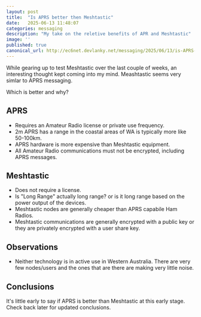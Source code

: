 ```yaml
---
layout: post
title:  "Is APRS better then Meshtastic"
date:   2025-06-13 11:48:07
categories: messaging
description: "My take on the reletive benefits of APR and Meshtastic"
image: ''
published: true
canonical_url: http://ec6net.devlanky.net/messaging/2025/06/13/is-APRS-better-than-meshtastic.html
---
```


While gearing up to test Meshtastic over the last couple of weeks, an interesting thought kept coming into my mind. Meashtastic seems very simlar to APRS messaging.

Which is better and why?

## APRS

- Requires an Amateur Radio license or private use frequency.
- 2m APRS has a range in the coastal areas of WA is typically more like 50-100km.
- APRS hardware is more expensive than Meshtastic equipment.
- All Amateur Radio communications must not be encrypted, including APRS messages.

## Meshtastic

- Does not require a license.
- Is "Long Range" actually long range? or is it long range based on the power output of the devices.
- Meshtastic nodes are generally cheaper than APRS capabile Ham Radios.
- Meshtastic communications are generally encrypted with a public key or they are privately encrypted with a user share key.

## Observations

- Neither technology is in active use in Western Australia. There are very few nodes/users and the ones that are there are making very little noise.

## Conclusions

It's  little early to say if APRS is better than Meshtastic at this early stage. Check back later for updated conclusions.
